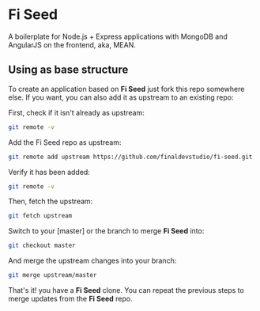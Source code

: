 # Fi Seed
A boilerplate for Node.js + Express applications with MongoDB and AngularJS on the frontend, aka, MEAN.

## Using as base structure
To create an application based on **Fi Seed** just fork this repo somewhere else. If you want, you can also add it as upstream to an existing repo:

First, check if it isn't already as upstream:
```sh
git remote -v
```

Add the Fi Seed repo as upstream:
```sh
git remote add upstream https://github.com/finaldevstudio/fi-seed.git
```

Verify it has been added:
```sh
git remote -v
```

Then, fetch the upstream:
```sh
git fetch upstream
```

Switch to your [master] or the branch to merge **Fi Seed** into:
```sh
git checkout master
```

And merge the upstream changes into your branch:
```sh
git merge upstream/master
```

That's it! you have a **Fi Seed** clone. You can repeat the previous steps to merge updates from the **Fi Seed** repo.
